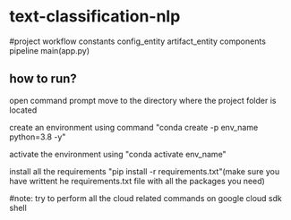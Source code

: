 # text-classification-nlp

#project workflow
constants
config_entity
artifact_entity
components
pipeline
main(app.py)

## how to run?

open command prompt
move to the directory where the project folder is located

create an environment using command 
"conda create -p env_name python=3.8 -y"

activate the environment using "conda activate env_name"

install all the requirements "pip install -r requirements.txt"(make sure you have writtent he requirements.txt file with all the packages you need)

#note: try to perform all the cloud related commands on google cloud sdk shell


